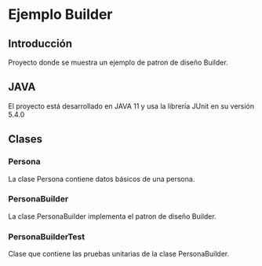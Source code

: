 # Ejemplo Builder

## Introducción

Proyecto donde se muestra un ejemplo de patron de diseño Builder.

## JAVA

El proyecto está desarrollado en JAVA 11 y usa la librería JUnit en su versión 5.4.0

## Clases

### Persona

La clase Persona contiene datos básicos de una persona.

### PersonaBuilder

La clase PersonaBuilder implementa el patron de diseño Builder.

### PersonaBuilderTest

Clase que contiene las pruebas unitarias de la clase PersonaBuilder.